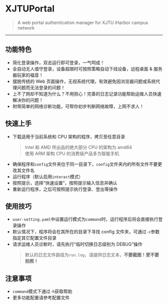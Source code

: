 # XJTUPortal
> A web portal authentication manager for XJTU iHarbor campus network

---

## 功能特色
* 简化登录操作，双击运行即可登录，一气呵成！
* 全自动无人值守登录，设备超限时可按照策略自动下线设备，远程桌面 & 服务器玩家的福音！
* 摆脱传统的 Web 页面操作，无视系统代理，有效避免因浏览器问题或系统代理问题而无法登录的问题！
* 上不了网却不知道为什么？不用担心！完善的日志记录功能帮助运维人员快速解决你的问题！
* 附带简单的网络诊断功能，可帮你初步判断网络故障，上网不求人！

## 快速上手
* 下载适用于当前系统和 CPU 架构的程序，拷贝至任意目录
  > Intel 和 AMD 所出品的绝大部分 CPU 的架构为 amd64  
  > 使用 ARM 架构 CPU 的消费级产品多为智能手机  
* 确保程序和```config```文件夹位于同一目录下，```config```文件夹内的所有文件不要更改其文件名
* 运行程序（默认启用```interact```模式）
* 按照提示，选择“快速设置”，按照提示输入信息并确认
* 重新运行程序，之后可按照提示执行登录、登出等操作

## 使用技巧
* ```user-setting.yaml```中设置运行模式为```command```时，运行程序后将会直接执行登录操作
* 默认情况下，程序将会在其所在的目录下寻找 config 文件夹，可通过```-c```参数指定其它配置文件目录
* 请求运维人员诊断时，请先执行“临时切换日志级别为 DEBUG”操作
    > 默认的日志文件路径为```run.log```，请提供日志文本，**不要截图！更不要拍照！**

## 注意事项
* ```command```模式下通过```-h```获取帮助
* 更多功能配置请参考配置文件
